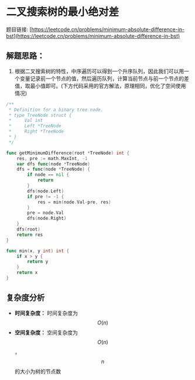 # 二叉搜索树的最小绝对差

题目链接: [https://leetcode.cn/problems/minimum-absolute-difference-in-bst](https://leetcode.cn/problems/minimum-absolute-difference-in-bst)

## 解题思路：

1. 根据二叉搜索树的特性，中序遍历可以得到一个升序队列，因此我们可以用一个变量记录前一个节点的值，然后遍历队列，计算当前节点与前一个节点的差值，取最小值即可。(下方代码采用的官方解法，原理相同，优化了空间使用情况)

```go
/**
 * Definition for a binary tree node.
 * type TreeNode struct {
 *     Val int
 *     Left *TreeNode
 *     Right *TreeNode
 * }
 */

func getMinimumDifference(root *TreeNode) int {
	res, pre := math.MaxInt, -1
	var dfs func(node *TreeNode)
	dfs = func(node *TreeNode) {
		if node == nil {
			return
		}
		dfs(node.Left)
		if pre != -1 {
			res = min(node.Val-pre, res)
		}
		pre = node.Val
		dfs(node.Right)
	}
	dfs(root)
	return res
}

func min(x, y int) int {
	if x > y {
		return y
	}
	return x
}
```

## 复杂度分析

- **时间复杂度：** 时间复杂度为$$O(n)$$
- **空间复杂度：** 空间复杂度为$$O(n)$$，$$n$$的大小为树的节点数
